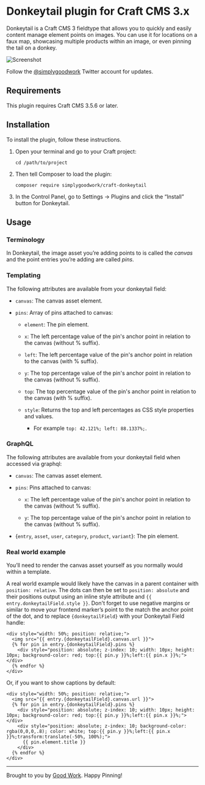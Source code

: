 # Donkeytail plugin for Craft CMS 3.x

Donkeytail is a Craft CMS 3 fieldtype that allows you to quickly and easily content manage element points on images. You can use it for locations on a faux map, showcasing multiple products within an image, or even pinning the tail on a donkey.

![Screenshot](resources/img/screenshot.png)

Follow the [@simplygoodwork](https://twitter.com/simplygoodwork) Twitter account for updates.

## Requirements

This plugin requires Craft CMS 3.5.6 or later.

## Installation

To install the plugin, follow these instructions.

1.  Open your terminal and go to your Craft project:

        cd /path/to/project

2.  Then tell Composer to load the plugin:

        composer require simplygoodwork/craft-donkeytail

3.  In the Control Panel, go to Settings → Plugins and click the “Install” button for Donkeytail.

## Usage

### Terminology

In Donkeytail, the image asset you’re adding points to is called the _canvas_ and the point entries you’re adding are called _pins_.

### Templating

The following attributes are available from your donkeytail field:

- `canvas`: The canvas asset element.

- `pins`: Array of pins attached to canvas:

  - `element`: The pin element.

  - `x`: The left percentage value of the pin's anchor point in relation to the canvas (without % suffix).

  - `left`: The left percentage value of the pin's anchor point in relation to the canvas (with % suffix).

  - `y`: The top percentage value of the pin's anchor point in relation to the canvas (without % suffix).

  - `top`: The top percentage value of the pin's anchor point in relation to the canvas (with % suffix).

  - `style`: Returns the top and left percentages as CSS style properties and values.
    - For example `top: 42.121%; left: 88.1337%;`.

### GraphQL

The following attributes are available from your donkeytail field when accessed via graphql:

- `canvas`: The canvas asset element.

- `pins`: Pins attached to canvas:

  - `x`: The left percentage value of the pin's anchor point in relation to the canvas (without % suffix).

  - `y`: The top percentage value of the pin's anchor point in relation to the canvas (without % suffix).

- {`entry`, `asset`, `user`, `category`, `product`, `variant`}: The pin element.

### Real world example

You’ll need to render the canvas asset yourself as you normally would within a template.

A real world example would likely have the canvas in a parent container with `position: relative`. The dots can then be set to `position: absolute` and their positions output using an inline style attribute and `{{ entry.donkeytailField.style }}`. Don't forget to use negative margins or similar to move your frontend marker’s point to the match the anchor point of the dot, and to replace `{donkeytailField}` with your Donkeytail Field handle:

```
<div style="width: 50%; position: relative;">
  <img src="{{ entry.{donkeytailField}.canvas.url }}">
  {% for pin in entry.{donkeytailField}.pins %}
    <div style="position: absolute; z-index: 10; width: 10px; height: 10px; background-color: red; top:{{ pin.y }}%;left:{{ pin.x }}%;"></div>
  {% endfor %}
</div>
```

Or, if you want to show captions by default:

```
<div style="width: 50%; position: relative;">
  <img src="{{ entry.{donkeytailField}.canvas.url }}">
  {% for pin in entry.{donkeytailField}.pins %}
    <div style="position: absolute; z-index: 10; width: 10px; height: 10px; background-color: red; top:{{ pin.y }}%;left:{{ pin.x }}%;"></div>
    <div style="position: absolute; z-index: 10; background-color: rgba(0,0,0,.8); color: white; top:{{ pin.y }}%;left:{{ pin.x }}%;transform:translate(-50%, 100%);">
      {{ pin.element.title }}
    </div>
  {% endfor %}
</div>
```

---

Brought to you by [Good Work](https://simplygoodwork.com). Happy Pinning!
